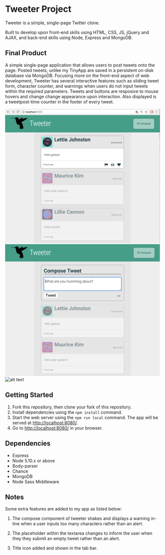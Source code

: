 # Tweeter Project

Tweeter is a simple, single-page Twitter clone.

Built to develop upon front-end skills using HTML, CSS, JS, jQuery and AJAX, and back-end skills using Node, Express and MongoDB.

## Final Product

A simple single-page application that allows users to post tweets onto the page. Posted tweets, unlike my TinyApp are saved in a persistent on-disk database via MongoDB. Focusing more on the front-end aspect of web development, Tweeter has several interactive features such as sliding tweet form, character counter, and warnings when users do not input tweets within the required parameters. Tweets and buttons are resposive to mouse hovers and change change appearance upon interaction. Also displayed is a tweetpost-time counter in the footer of every tweet.

![alt text](docs/screenshot-01.png "Landing page")
![alt text](docs/screenshot-02.png "Landing page")
![alt text](docs/scroonshot-03.png "Landing page")

## Getting Started

1. Fork this repository, then clone your fork of this repository.
2. Install dependencies using the `npm install` command.
3. Start the web server using the `npm run local` command. The app will be served at <http://localhost:8080/>.
4. Go to <http://localhost:8080/> in your browser.

## Dependencies

- Express
- Node 5.10.x or above
- Body-parser
- Chance
- MongoDB
- Node Sass Middleware

## Notes

Some extra features are added to my app as listed below:

1. The compose component of tweeter shakes and displays a warning in-line when a user inputs too many characters rather than an alert.

2. The placeholder within the textarea changes to inform the user when they they submit an empty tweet rather than an alert.

3. Title icon added and shown in the tab bar.